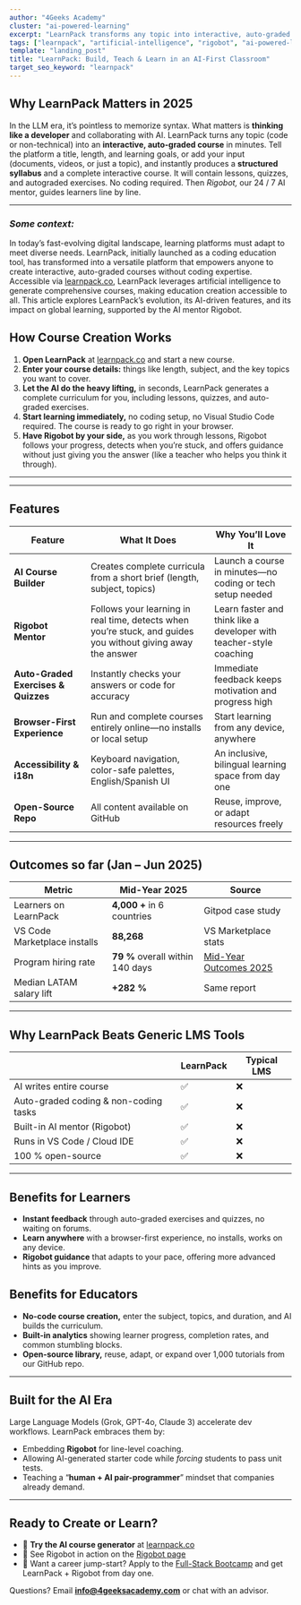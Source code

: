 ```yaml
---
author: "4Geeks Academy"
cluster: "ai-powered-learning"
excerpt: "LearnPack transforms any topic into interactive, auto-graded courses in minutes using AI. Create comprehensive curricula with lessons, quizzes, and exercises—no coding required."
tags: ["learnpack", "artificial-intelligence", "rigobot", "ai-powered-learning"]
template: "landing_post"
title: "LearnPack: Build, Teach & Learn in an AI-First Classroom"
target_seo_keyword: "learnpack"
---
```


## Why LearnPack Matters in 2025

In the LLM era, it’s pointless to memorize syntax. What matters is **thinking like a developer** and collaborating with AI. LearnPack turns any topic (code or non-technical) into an **interactive, auto-graded course** in minutes. Tell the platform a title, length, and learning goals, or add your input (documents, videos, or just a topic), and instantly produces a **structured syllabus** and a complete interactive course. It will contain lessons, quizzes, and autograded exercises. No coding required. Then *Rigobot,* our 24 / 7 AI mentor, guides learners line by line.

---

### *Some context:*

In today’s fast-evolving digital landscape, learning platforms must adapt to meet diverse needs. LearnPack, initially launched as a coding education tool, has transformed into a versatile platform that empowers anyone to create interactive, auto-graded courses without coding expertise. Accessible via [learnpack.co](http://learnpack.co/), LearnPack leverages artificial intelligence to generate comprehensive courses, making education creation accessible to all. This article explores LearnPack’s evolution, its AI-driven features, and its impact on global learning, supported by the AI mentor Rigobot.

## **How Course Creation Works**

1. **Open LearnPack** at [learnpack.co](https://www.learnpack.co/) and start a new course.
2. **Enter your course details:** things like length, subject, and the key topics you want to cover.
3. **Let the AI do the heavy lifting,** in seconds, LearnPack generates a complete curriculum for you, including lessons, quizzes, and auto-graded exercises.
4. **Start learning immediately,** no coding setup, no Visual Studio Code required. The course is ready to go right in your browser.
5. **Have Rigobot by your side,** as you work through lessons, Rigobot follows your progress, detects when you’re stuck, and offers guidance without just giving you the answer (like a teacher who helps you think it through).

---

---

## Features

| **Feature** | **What It Does** | **Why You’ll Love It** |
| --- | --- | --- |
| **AI Course Builder** | Creates complete curricula from a short brief (length, subject, topics) | Launch a course in minutes—no coding or tech setup needed |
| **Rigobot Mentor** | Follows your learning in real time, detects when you’re stuck, and guides you without giving away the answer | Learn faster and think like a developer with teacher-style coaching |
| **Auto-Graded Exercises & Quizzes** | Instantly checks your answers or code for accuracy | Immediate feedback keeps motivation and progress high |
| **Browser-First Experience** | Run and complete courses entirely online—no installs or local setup | Start learning from any device, anywhere |
| **Accessibility & i18n** | Keyboard navigation, color-safe palettes, English/Spanish UI | An inclusive, bilingual learning space from day one |
| **Open-Source Repo** | All content available on GitHub | Reuse, improve, or adapt resources freely |

---

## Outcomes so far (Jan – Jun 2025)

| **Metric** | **Mid-Year 2025** | **Source** |
| --- | --- | --- |
| Learners on LearnPack | **4,000 +** in 6 countries | Gitpod case study |
| VS Code Marketplace installs | **88,268** | VS Marketplace stats |
| Program hiring rate | **79 %** overall within 140 days | [Mid-Year Outcomes 2025](https://4geeksacademy.com/us/outcomes-2025-midyear) |
| Median LATAM salary lift | **+282 %** | Same report |

---

## Why LearnPack Beats Generic LMS Tools

|  | **LearnPack** | Typical LMS |
| --- | --- | --- |
| AI writes entire course | ✅ | ❌ |
| Auto-graded coding & non-coding tasks | ✅ | ❌ |
| Built-in AI mentor (Rigobot) | ✅ | ❌ |
| Runs in VS Code / Cloud IDE | ✅ | ❌ |
| 100 % open-source | ✅ | ❌ |

---

## **Benefits for Learners**

- **Instant feedback** through auto-graded exercises and quizzes, no waiting on forums.
- **Learn anywhere** with a browser-first experience, no installs, works on any device.
- **Rigobot guidance** that adapts to your pace, offering more advanced hints as you improve.

## **Benefits for Educators**

- **No-code course creation,** enter the subject, topics, and duration, and AI builds the curriculum.
- **Built-in analytics** showing learner progress, completion rates, and common stumbling blocks.
- **Open-source library,** reuse, adapt, or expand over 1,000 tutorials from our GitHub repo.

---

## Built for the AI Era

Large Language Models (Grok, GPT-4o, Claude 3) accelerate dev workflows. LearnPack embraces them by:

- Embedding **Rigobot** for line-level coaching.
- Allowing AI-generated starter code while *forcing* students to pass unit tests.
- Teaching a “**human + AI pair-programmer**” mindset that companies already demand.

---

## Ready to Create or Learn?

- 🔗 **Try the AI course generator** at [learnpack.co](https://www.learnpack.co/)
- 🔗 See Rigobot in action on the [Rigobot page](https://4geeksacademy.com/us/rigobot)
- 🔗 Want a career jump-start? Apply to the [Full-Stack Bootcamp](https://4geeksacademy.com/us/coding-bootcamps/part-time-full-stack-developer) and get LearnPack + Rigobot from day one.

Questions? Email [**info@4geeksacademy.com**](mailto:info@4geeksacademy.com) or chat with an advisor.